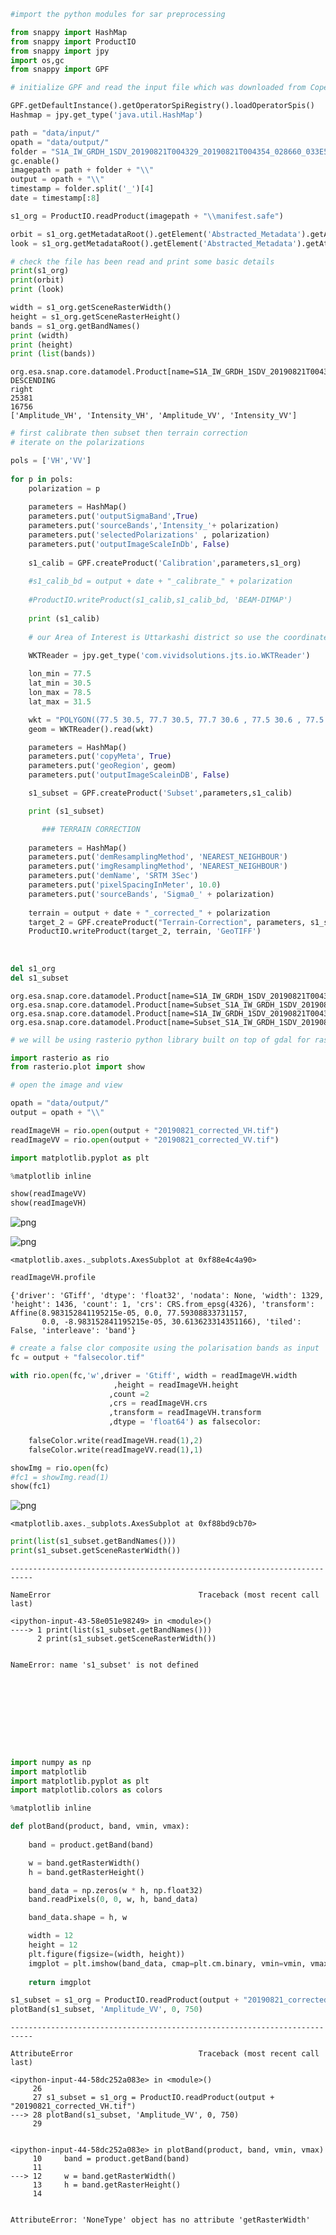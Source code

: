 

```python
#import the python modules for sar preprocessing
```


```python
from snappy import HashMap
from snappy import ProductIO
from snappy import jpy
import os,gc
from snappy import GPF

```


```python
# initialize GPF and read the input file which was downloaded from Copernicus website
```


```python
GPF.getDefaultInstance().getOperatorSpiRegistry().loadOperatorSpis()
Hashmap = jpy.get_type('java.util.HashMap')

path = "data/input/"
opath = "data/output/"
folder = "S1A_IW_GRDH_1SDV_20190821T004329_20190821T004354_028660_033E51_6F6F.SAFE"
gc.enable()
imagepath = path + folder + "\\"
output = opath + "\\"
timestamp = folder.split('_')[4]
date = timestamp[:8]

s1_org = ProductIO.readProduct(imagepath + "\\manifest.safe")

orbit = s1_org.getMetadataRoot().getElement('Abstracted_Metadata').getAttribute('PASS').getData()
look = s1_org.getMetadataRoot().getElement('Abstracted_Metadata').getAttribute('antenna_pointing').getData()

# check the file has been read and print some basic details 
print(s1_org)
print(orbit)
print (look)

width = s1_org.getSceneRasterWidth()
height = s1_org.getSceneRasterHeight()
bands = s1_org.getBandNames()
print (width)
print (height)
print (list(bands))
```

    org.esa.snap.core.datamodel.Product[name=S1A_IW_GRDH_1SDV_20190821T004329_20190821T004354_028660_033E51_6F6F]
    DESCENDING
    right
    25381
    16756
    ['Amplitude_VH', 'Intensity_VH', 'Amplitude_VV', 'Intensity_VV']
    


```python
# first calibrate then subset then terrain correction
# iterate on the polarizations

pols = ['VH','VV']
    
for p in pols:
    polarization = p
        
    parameters = HashMap()
    parameters.put('outputSigmaBand',True)
    parameters.put('sourceBands','Intensity_'+ polarization)
    parameters.put('selectedPolarizations' , polarization)
    parameters.put('outputImageScaleInDb', False)
        
    s1_calib = GPF.createProduct('Calibration',parameters,s1_org)
        
    #s1_calib_bd = output + date + "_calibrate_" + polarization
        
    #ProductIO.writeProduct(s1_calib,s1_calib_bd, 'BEAM-DIMAP')
        
    print (s1_calib)
    
    # our Area of Interest is Uttarkashi district so use the coordinates to create geometry to pass to GPF 
    
    WKTReader = jpy.get_type('com.vividsolutions.jts.io.WKTReader')

    lon_min = 77.5
    lat_min = 30.5
    lon_max = 78.5
    lat_max = 31.5

    wkt = "POLYGON((77.5 30.5, 77.7 30.5, 77.7 30.6 , 77.5 30.6 , 77.5 30.5))"
    geom = WKTReader().read(wkt)

    parameters = HashMap()
    parameters.put('copyMeta', True)
    parameters.put('geoRegion', geom)
    parameters.put('outputImageScaleinDB', False)

    s1_subset = GPF.createProduct('Subset',parameters,s1_calib)

    print (s1_subset)

       ### TERRAIN CORRECTION
 
    parameters = HashMap()     
    parameters.put('demResamplingMethod', 'NEAREST_NEIGHBOUR') 
    parameters.put('imgResamplingMethod', 'NEAREST_NEIGHBOUR') 
    parameters.put('demName', 'SRTM 3Sec') 
    parameters.put('pixelSpacingInMeter', 10.0) 
    parameters.put('sourceBands', 'Sigma0_' + polarization)
 
    terrain = output + date + "_corrected_" + polarization 
    target_2 = GPF.createProduct("Terrain-Correction", parameters, s1_subset) 
    ProductIO.writeProduct(target_2, terrain, 'GeoTIFF')
    
    
    
del s1_org
del s1_subset

```

    org.esa.snap.core.datamodel.Product[name=S1A_IW_GRDH_1SDV_20190821T004329_20190821T004354_028660_033E51_6F6F_Cal]
    org.esa.snap.core.datamodel.Product[name=Subset_S1A_IW_GRDH_1SDV_20190821T004329_20190821T004354_028660_033E51_6F6F_Cal]
    org.esa.snap.core.datamodel.Product[name=S1A_IW_GRDH_1SDV_20190821T004329_20190821T004354_028660_033E51_6F6F_Cal]
    org.esa.snap.core.datamodel.Product[name=Subset_S1A_IW_GRDH_1SDV_20190821T004329_20190821T004354_028660_033E51_6F6F_Cal]
    


```python
# we will be using rasterio python library built on top of gdal for raster processing

import rasterio as rio
from rasterio.plot import show

```


```python
# open the image and view 

opath = "data/output/"
output = opath + "\\"

readImageVH = rio.open(output + "20190821_corrected_VH.tif")
readImageVV = rio.open(output + "20190821_corrected_VV.tif")
```


```python
import matplotlib.pyplot as plt

%matplotlib inline

show(readImageVV)
show(readImageVH)


```


![png](output_7_0.png)



![png](output_7_1.png)





    <matplotlib.axes._subplots.AxesSubplot at 0xf88e4c4a90>




```python
readImageVH.profile
```




    {'driver': 'GTiff', 'dtype': 'float32', 'nodata': None, 'width': 1329, 'height': 1436, 'count': 1, 'crs': CRS.from_epsg(4326), 'transform': Affine(8.983152841195215e-05, 0.0, 77.59308833731157,
           0.0, -8.983152841195215e-05, 30.613623314351166), 'tiled': False, 'interleave': 'band'}




```python
# create a false clor composite using the polarisation bands as input
fc = output + "falsecolor.tif"

with rio.open(fc,'w',driver = 'Gtiff', width = readImageVH.width
                       ,height = readImageVH.height
                      ,count =2
                      ,crs = readImageVH.crs
                      ,transform = readImageVH.transform
                      ,dtype = 'float64') as falsecolor:
    
    falseColor.write(readImageVH.read(1),2)
    falseColor.write(readImageVV.read(1),1)

showImg = rio.open(fc)
#fc1 = showImg.read(1)
show(fc1)


```


![png](output_9_0.png)





    <matplotlib.axes._subplots.AxesSubplot at 0xf88bd9cb70>




```python
print(list(s1_subset.getBandNames()))
print(s1_subset.getSceneRasterWidth())
```


    ---------------------------------------------------------------------------

    NameError                                 Traceback (most recent call last)

    <ipython-input-43-58e051e98249> in <module>()
    ----> 1 print(list(s1_subset.getBandNames()))
          2 print(s1_subset.getSceneRasterWidth())
    

    NameError: name 's1_subset' is not defined



```python

    
```


```python

```


```python

```


```python

```


```python
        
```


```python

```


```python
import numpy as np
import matplotlib
import matplotlib.pyplot as plt
import matplotlib.colors as colors

%matplotlib inline

def plotBand(product, band, vmin, vmax):
     
    band = product.getBand(band)

    w = band.getRasterWidth()
    h = band.getRasterHeight()

    band_data = np.zeros(w * h, np.float32)
    band.readPixels(0, 0, w, h, band_data)

    band_data.shape = h, w

    width = 12
    height = 12
    plt.figure(figsize=(width, height))
    imgplot = plt.imshow(band_data, cmap=plt.cm.binary, vmin=vmin, vmax=vmax)
    
    return imgplot 

s1_subset = s1_org = ProductIO.readProduct(output + "20190821_corrected_VH.tif")
plotBand(s1_subset, 'Amplitude_VV', 0, 750)


```


    ---------------------------------------------------------------------------

    AttributeError                            Traceback (most recent call last)

    <ipython-input-44-58dc252a083e> in <module>()
         26 
         27 s1_subset = s1_org = ProductIO.readProduct(output + "20190821_corrected_VH.tif")
    ---> 28 plotBand(s1_subset, 'Amplitude_VV', 0, 750)
         29 
    

    <ipython-input-44-58dc252a083e> in plotBand(product, band, vmin, vmax)
         10     band = product.getBand(band)
         11 
    ---> 12     w = band.getRasterWidth()
         13     h = band.getRasterHeight()
         14 
    

    AttributeError: 'NoneType' object has no attribute 'getRasterWidth'



```python

```


```python

```
